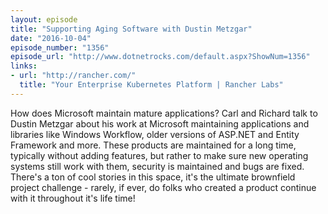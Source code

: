 ```yaml
---
layout: episode
title: "Supporting Aging Software with Dustin Metzgar"
date: "2016-10-04"
episode_number: "1356"
episode_url: "http://www.dotnetrocks.com/default.aspx?ShowNum=1356"
links:
- url: "http://rancher.com/"
  title: "Your Enterprise Kubernetes Platform | Rancher Labs"
---
```


How does Microsoft maintain mature applications? Carl and Richard talk to Dustin Metzgar about his work at Microsoft maintaining applications and libraries like Windows Workflow, older versions of ASP.NET and Entity Framework and more. These products are maintained for a long time, typically without adding features, but rather to make sure new operating systems still work with them, security is maintained and bugs are fixed. There's a ton of cool stories in this space, it's the ultimate brownfield project challenge - rarely, if ever, do folks who created a product continue with it throughout it's life time!
